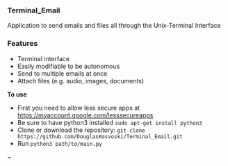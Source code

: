 ### Terminal_Email

Application to send emails and files all through the Unix-Terminal Interface

### Features

- Terminal interface
- Easily modifiable to be autonomous
- Send to multiple emails at once
- Attach files (e.g. audio, images, documents)


**To use**

- First you need to allow less secure apps at https://myaccount.google.com/lesssecureapps
- Be sure to have python3 installed `sudo apt-get install python3`
- Clone or download the repository: `git clone https://github.com/DouglasKosvoski/Terminal_Email.git`
- Run `python3 path/to/main.py`

~[](https://github.com/DouglasKosvoski/Terminal_Email/blob/master/app_image.png)
